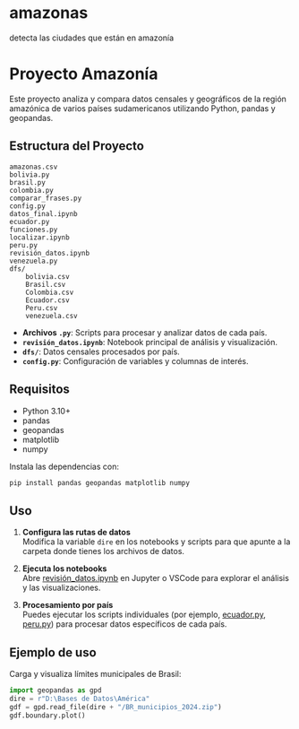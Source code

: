 # amazonas
detecta las ciudades que están en amazonía

# Proyecto Amazonía

Este proyecto analiza y compara datos censales y geográficos de la región amazónica de varios países sudamericanos utilizando Python, pandas y geopandas.

## Estructura del Proyecto

```
amazonas.csv
bolivia.py
brasil.py
colombia.py
comparar_frases.py
config.py
datos_final.ipynb
ecuador.py
funciones.py
localizar.ipynb
peru.py
revisión_datos.ipynb
venezuela.py
dfs/
    bolivia.csv
    Brasil.csv
    Colombia.csv
    Ecuador.csv
    Peru.csv
    venezuela.csv
```

- **Archivos `.py`**: Scripts para procesar y analizar datos de cada país.
- **`revisión_datos.ipynb`**: Notebook principal de análisis y visualización.
- **`dfs/`**: Datos censales procesados por país.
- **`config.py`**: Configuración de variables y columnas de interés.

## Requisitos

- Python 3.10+
- pandas
- geopandas
- matplotlib
- numpy

Instala las dependencias con:

```sh
pip install pandas geopandas matplotlib numpy
```

## Uso

1. **Configura las rutas de datos**  
   Modifica la variable `dire` en los notebooks y scripts para que apunte a la carpeta donde tienes los archivos de datos.

2. **Ejecuta los notebooks**  
   Abre [revisión_datos.ipynb](revisión_datos.ipynb) en Jupyter o VSCode para explorar el análisis y las visualizaciones.

3. **Procesamiento por país**  
   Puedes ejecutar los scripts individuales (por ejemplo, [ecuador.py](ecuador.py), [peru.py](peru.py)) para procesar datos específicos de cada país.

## Ejemplo de uso

Carga y visualiza límites municipales de Brasil:

````python
import geopandas as gpd
dire = r"D:\Bases de Datos\América"
gdf = gpd.read_file(dire + "/BR_municipios_2024.zip")
gdf.boundary.plot()
